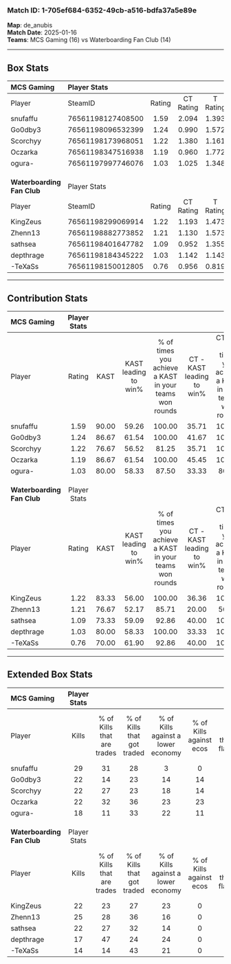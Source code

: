 ### Match ID: 1-705ef684-6352-49cb-a516-bdfa37a5e89e  
**Map**: de_anubis  
**Match Date**: 2025-01-16  
**Teams**: MCS Gaming (16) vs Waterboarding Fan Club (14)  

---  

## Box Stats  

| **MCS Gaming**             | Player Stats      |        |           |          |       |      |       |         |        |      |     |
| :- | :- | :-: | :-: | :-: | :-: | :-: | :-: | :-: | :-: | :-: | :-: |
| Player                     | SteamID           | Rating | CT Rating | T Rating | KAST  | ADR  | Kills | Assists | Deaths | K/D  | HS% |
| snufaffu                   | 76561198127408500 |  1.59  |   2.094   |  1.393   | 90.00 | 98.8 |  29   |   12    |   18   | 1.61 | 31  |
| Go0dby3                    | 76561198096532399 |  1.24  |   0.990   |  1.572   | 86.67 | 78.9 |  22   |   11    |   21   | 1.05 | 50  |
| Scorchyy                   | 76561198173968051 |  1.22  |   1.380   |  1.161   | 76.67 | 79.8 |  22   |    8    |   18   | 1.22 | 18  |
| Oczarka                    | 76561198347516938 |  1.19  |   0.960   |  1.772   | 86.67 | 69.7 |  22   |    3    |   21   | 1.05 | 54  |
| ogura-                     | 76561197997746076 |  1.03  |   1.025   |  1.348   | 80.00 | 69.7 |  18   |    9    |   22   | 0.82 | 38  |
|                            |                   |        |           |          |       |      |       |         |        |      |     |
|                            |                   |        |           |          |       |      |       |         |        |      |     |
|                            |                   |        |           |          |       |      |       |         |        |      |     |
| **Waterboarding Fan Club** | Player Stats      |        |           |          |       |      |       |         |        |      |     |
| Player                     | SteamID           | Rating | CT Rating | T Rating | KAST  | ADR  | Kills | Assists | Deaths | K/D  | HS% |
| KingZeus                   | 76561198299069914 |  1.22  |   1.193   |  1.473   | 83.33 | 84.7 |  22   |    7    |   21   | 1.05 | 59  |
| Zhenn13                    | 76561198882773852 |  1.21  |   1.130   |  1.573   | 76.67 | 92.3 |  25   |    5    |   25   | 1.00 | 52  |
| sathsea                    | 76561198401647782 |  1.09  |   0.952   |  1.355   | 73.33 | 66.3 |  22   |    7    |   21   | 1.05 | 31  |
| depthrage                  | 76561198184345222 |  1.03  |   1.142   |  1.143   | 80.00 | 79.0 |  17   |   11    |   22   | 0.77 | 23  |
| -TeXaSs                    | 76561198150012805 |  0.76  |   0.956   |  0.819   | 70.00 | 60.5 |  14   |    6    |   24   | 0.58 | 50  |
---  

## Contribution Stats  

| **MCS Gaming**             | Player Stats |       |                      |                                                        |                           |                                                             |                          |                                                            |
| :- | :-: | :-: | :-: | :-: | :-: | :-: | :-: | :-: |
| Player                     |    Rating    | KAST  | KAST leading to win% | % of times you achieve a KAST in your teams won rounds | CT - KAST leading to win% | CT - % of times you achieve a KAST in your teams won rounds | T - KAST leading to win% | T - % of times you achieve a KAST in your teams won rounds |
| snufaffu                   |     1.59     | 90.00 |        59.26         |                         100.00                         |           35.71           |                           100.00                            |          84.62           |                           100.00                           |
| Go0dby3                    |     1.24     | 86.67 |        61.54         |                         100.00                         |           41.67           |                           100.00                            |          78.57           |                           100.00                           |
| Scorchyy                   |     1.22     | 76.67 |        56.52         |                         81.25                          |           35.71           |                           100.00                            |          88.89           |                           72.73                            |
| Oczarka                    |     1.19     | 86.67 |        61.54         |                         100.00                         |           45.45           |                           100.00                            |          73.33           |                           100.00                           |
| ogura-                     |     1.03     | 80.00 |        58.33         |                         87.50                          |           33.33           |                            80.00                            |          83.33           |                           90.91                            |
|                            |              |       |                      |                                                        |                           |                                                             |                          |                                                            |
|                            |              |       |                      |                                                        |                           |                                                             |                          |                                                            |
|                            |              |       |                      |                                                        |                           |                                                             |                          |                                                            |
| **Waterboarding Fan Club** | Player Stats |       |                      |                                                        |                           |                                                             |                          |                                                            |
| Player                     |    Rating    | KAST  | KAST leading to win% | % of times you achieve a KAST in your teams won rounds | CT - KAST leading to win% | CT - % of times you achieve a KAST in your teams won rounds | T - KAST leading to win% | T - % of times you achieve a KAST in your teams won rounds |
| KingZeus                   |     1.22     | 83.33 |        56.00         |                         100.00                         |           36.36           |                           100.00                            |          71.43           |                           100.00                           |
| Zhenn13                    |     1.21     | 76.67 |        52.17         |                         85.71                          |           20.00           |                            50.00                            |          76.92           |                           100.00                           |
| sathsea                    |     1.09     | 73.33 |        59.09         |                         92.86                          |           40.00           |                           100.00                            |          75.00           |                           90.00                            |
| depthrage                  |     1.03     | 80.00 |        58.33         |                         100.00                         |           33.33           |                           100.00                            |          83.33           |                           100.00                           |
| -TeXaSs                    |     0.76     | 70.00 |        61.90         |                         92.86                          |           40.00           |                           100.00                            |          81.82           |                           90.00                            |
---  

## Extended Box Stats  

| **MCS Gaming**             | Player Stats |                            |                            |                                    |                         |                              |                                 |        |                             |                                     |                          |                               |                            |
| :- | :-: | :-: | :-: | :-: | :-: | :-: | :-: | :-: | :-: | :-: | :-: | :-: | :-: |
| Player                     |    Kills     | % of Kills that are trades | % of Kills that got traded | % of Kills against a lower economy | % of Kills against ecos | % of Kills that are flawless | % of Kills that are close duels | Deaths | % of Deaths that get traded | % of Deaths against a lower economy | % of Deaths against ecos | % of Deaths that are flawless | % of Deaths that are close |
| snufaffu                   |      29      |             31             |             28             |                 3                  |            0            |              62              |               14                |   18   |             44              |                 17                  |            11            |              39               |             0              |
| Go0dby3                    |      22      |             14             |             23             |                 14                 |           14            |              50              |                9                |   21   |             10              |                 14                  |            10            |              48               |             14             |
| Scorchyy                   |      22      |             27             |             23             |                 18                 |           14            |              68              |                5                |   18   |             17              |                 11                  |            6             |              61               |             11             |
| Oczarka                    |      22      |             32             |             36             |                 23                 |           23            |              59              |                5                |   21   |             48              |                 10                  |            5             |              76               |             0              |
| ogura-                     |      18      |             11             |             33             |                 22                 |           11            |              67              |                0                |   22   |             41              |                 14                  |            9             |              68               |             9              |
|                            |              |                            |                            |                                    |                         |                              |                                 |        |                             |                                     |                          |                               |                            |
|                            |              |                            |                            |                                    |                         |                              |                                 |        |                             |                                     |                          |                               |                            |
|                            |              |                            |                            |                                    |                         |                              |                                 |        |                             |                                     |                          |                               |                            |
| **Waterboarding Fan Club** | Player Stats |                            |                            |                                    |                         |                              |                                 |        |                             |                                     |                          |                               |                            |
| Player                     |    Kills     | % of Kills that are trades | % of Kills that got traded | % of Kills against a lower economy | % of Kills against ecos | % of Kills that are flawless | % of Kills that are close duels | Deaths | % of Deaths that get traded | % of Deaths against a lower economy | % of Deaths against ecos | % of Deaths that are flawless | % of Deaths that are close |
| KingZeus                   |      22      |             23             |             27             |                 23                 |            0            |              59              |                9                |   21   |             38              |                  5                  |            0             |              62               |             14             |
| Zhenn13                    |      25      |             28             |             36             |                 16                 |            0            |              56              |                4                |   25   |             32              |                 12                  |            0             |              52               |             8              |
| sathsea                    |      22      |             27             |             32             |                 14                 |            0            |              73              |                5                |   21   |             14              |                 10                  |            0             |              81               |             5              |
| depthrage                  |      17      |             47             |             24             |                 24                 |            0            |              53              |                6                |   22   |             27              |                 14                  |            0             |              45               |             9              |
| -TeXaSs                    |      14      |             14             |             43             |                 21                 |            0            |              50              |               14                |   24   |             29              |                 13                  |            0             |              75               |             0              |
